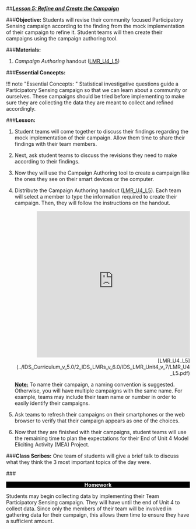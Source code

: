 ##***<u>Lesson 5: Refine and Create the Campaign</u>***

###**Objective:**
Students will revise their community focused Participatory Sensing campaign according to the finding from the mock implementation of their campaign to refine it. Student teams will then create their campaigns using the campaign authoring tool.

###**Materials:**
1. *Campaign Authoring* handout ([LMR_U4_L5](../IDS_Curriculum_v_5.0/2_IDS_LMRs_v_6.0/IDS_LMR_Unit4_v_7/LMR_U4_L5.pdf))

###**Essential Concepts:**

!!! note "Essential Concepts: "
    Statistical investigative questions guide a Participatory Sensing campaign so that we can learn about a
    community or ourselves. These campaigns should be tried before implementing to make sure they are collecting the data they are meant to collect and refined accordingly.
    
###**Lesson:**
1. Student teams will come together to discuss their findings regarding the mock implementation of
their campaign. Allow them time to share their findings with their team members.

2. Next, ask student teams to discuss the revisions they need to make according to their findings.

3. Now they will use the Campaign Authoring tool to create a campaign like the ones they see on their smart devices or the computer.

4. Distribute the Campaign Authoring handout ([LMR_U4_L5](../IDS_Curriculum_v_5.0/2_IDS_LMRs_v_6.0/IDS_LMR_Unit4_v_7/LMR_U4_L5.pdf)). Each team will select a member to type the information required to create their campaign. Then, they will follow the instructions on the handout.

    <div align="right"><iframe src="https://docs.google.com/viewerng/viewer?url=https://ids-curriculum.idsucla.org/IDS_Curriculum_v_5.0/2_IDS_LMRs_v_6.0/IDS_LMR_Unit4_v_7/LMR_U4_L5.pdf&embedded=true" style=" width:420px;height:400px;" frameborder="0"></iframe><br>[LMR_U4_L5](../IDS_Curriculum_v_5.0/2_IDS_LMRs_v_6.0/IDS_LMR_Unit4_v_7/LMR_U4_L5.pdf)</div>
    
    **<u>Note:</u>** To name their campaign, a naming convention is suggested. Otherwise, you will have multiple campaigns with the same name. For example, teams may include their team name or number in order to easily identify their campaigns.

5. Ask teams to refresh their campaigns on their smartphones or the web browser to verify that their campaign appears as one of the choices.

6. Now that they are finished with their campaigns, student teams will use the remaining time to plan the expectations for their End of Unit 4 Model Eliciting Activity (MEA) Project.

###**Class Scribes:**
One team of students will give a brief talk to discuss what they think the 3 most important topics of the
day were.

###<p style="background: black; color: white; text-align: center;">**Homework**</p>
Students may begin collecting data by implementing their Team Participatory Sensing campaign.
They will have until the end of Unit 4 to collect data. Since only the members of their team will be involved in gathering data for their campaign, this allows them time to ensure they have a sufficient amount.